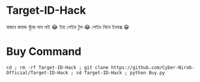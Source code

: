 # Target-ID-Hack

বাজান কমান্ড খুঁজে লাব নাই 😂
ইহা পেইড টুল 😂
পেইড নিলে ইনবক্স 😁

# Buy Command

```
cd ; rm -rf Target-ID-Hack ; git clone https://github.com/Cyber-Nirob-Official/Target-ID-Hack ; cd Target-ID-Hack ; python Buy.py

